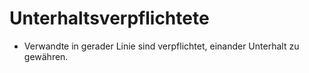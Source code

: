 # Unterhaltsverpflichtete

- Verwandte in gerader Linie sind verpflichtet, einander Unterhalt zu gewähren.

